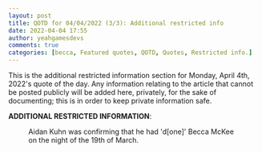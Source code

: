 ```yaml
---
layout: post
title: QOTD for 04/04/2022 (3/3): Additional restricted info
date: 2022-04-04 17:55
author: yeahgamesdevs
comments: true
categories: [becca, Featured quotes, QOTD, Quotes, Restricted info.]
---
```

<!-- wp:paragraph -->
<p>This is the additional restricted information section for Monday, April 4th, 2022's quote of the day. Any information relating to the article that cannot be posted publicly will be added here, privately, for the sake of documenting; this is in order to keep private information safe.</p>
<!-- /wp:paragraph -->

<!-- wp:paragraph -->
<p><strong>ADDITIONAL RESTRICTED INFORMATION</strong>:</p>
<!-- /wp:paragraph -->

<!-- wp:image {"id":191,"sizeSlug":"large","linkDestination":"none"} -->
<figure class="wp-block-image size-large"><img src="https://yeaharchives.files.wordpress.com/2022/04/image-31.png?w=279" alt="" class="wp-image-191" /><figcaption class="wp-element-caption">Aidan Kuhn was confirming that he had 'd[one]' Becca McKee on the night of the 19th of March. </figcaption></figure>
<!-- /wp:image -->
